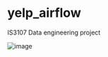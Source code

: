 # yelp_airflow
IS3107 Data engineering project

![image](https://user-images.githubusercontent.com/77261306/233347338-d2f28848-9cb4-42f0-b571-3805702931c1.png)
